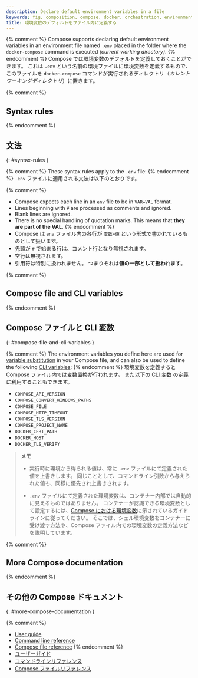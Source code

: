```yaml
---
description: Declare default environment variables in a file
keywords: fig, composition, compose, docker, orchestration, environment, env file
title: 環境変数のデフォルトをファイル内に定義する
---
```


{% comment %}
Compose supports declaring default environment variables in an environment file
named `.env` placed in the folder where the `docker-compose` command is executed
*(current working directory)*.
{% endcomment %}
Compose では環境変数のデフォルトを定義しておくことができます。
これは `.env` という名前の環境ファイルに環境変数を定義するもので、このファイルを
`docker-compose` コマンドが実行されるディレクトリ（*カレントワーキングディレクトリ*）に置きます。

{% comment %}
## Syntax rules
{% endcomment %}
## 文法
{: #syntax-rules }

{% comment %}
These syntax rules apply to the `.env` file:
{% endcomment %}
`.env` ファイルに適用される文法は以下のとおりです。

{% comment %}
* Compose expects each line in an `env` file to be in `VAR=VAL` format.
* Lines beginning with `#` are processed as comments and ignored.
* Blank lines are ignored.
* There is no special handling of quotation marks. This means that
  **they are part of the VAL**.
{% endcomment %}
* Compose は `env` ファイル内の各行が `変数=値` という形式で書かれているものとして扱います。
* 先頭が `#` で始まる行は、コメント行となり無視されます。
* 空行は無視されます。
* 引用符は特別に扱われません。
  つまりそれは**値の一部として扱われます**。

{% comment %}
## Compose file and CLI variables
{% endcomment %}
## Compose ファイルと CLI 変数
{: #compose-file-and-cli-variables }

{% comment %}
The environment variables you define here are used for [variable
substitution](compose-file/index.md#variable-substitution) in your Compose file,
and can also be used to define the following [CLI
variables](reference/envvars.md):
{% endcomment %}
環境変数を定義すると Compose ファイル内では[変数置換](compose-file/index.md#variable-substitution)が行われます。
また以下の [CLI 変数](reference/envvars.md) の定義に利用することもできます。

- `COMPOSE_API_VERSION`
- `COMPOSE_CONVERT_WINDOWS_PATHS`
- `COMPOSE_FILE`
- `COMPOSE_HTTP_TIMEOUT`
- `COMPOSE_TLS_VERSION`
- `COMPOSE_PROJECT_NAME`
- `DOCKER_CERT_PATH`
- `DOCKER_HOST`
- `DOCKER_TLS_VERIFY`

> **メモ**
>
> * 実行時に環境から得られる値は、常に `.env` ファイルにて定義された値を上書きします。
>   同じこととして、コマンドライン引数から与えられた値も、同様に優先され上書きされます。
>
> * `.env` ファイルにて定義された環境変数は、コンテナー内部では自動的に見えるものではありません。
>   コンテナーが認識できる環境変数として設定するには、[Compose における環境変数](/compose/environment-variables.md)に示されているガイドラインに従ってください。
>   そこでは、シェル環境変数をコンテナーに受け渡す方法や、Compose ファイル内での環境変数の定義方法などを説明しています。

{% comment %}
## More Compose documentation
{% endcomment %}
## その他の Compose ドキュメント
{: #more-compose-documentation }

{% comment %}
- [User guide](index.md)
- [Command line reference](./reference/index.md)
- [Compose file reference](compose-file.md)
{% endcomment %}
- [ユーザーガイド](index.md)
- [コマンドラインリファレンス](./reference/index.md)
- [Compose ファイルリファレンス](compose-file.md)
